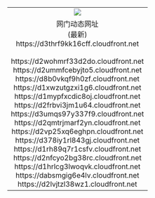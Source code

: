 ﻿<table>
  <tr></tr>
  <tr><td colspan=2 align=center><img src="https://d3thrf9kk16cff.cloudfront.net/Up/oGate.jpg" /></td></tr>
  <tr><td colspan=2 align=center>网门动态网址<br/>(最新)
<br>https://d3thrf9kk16cff.cloudfront.net
<br/>
<br>https://d2wohmrf33d2do.cloudfront.net
<br>https://d2ummfcebyjto5.cloudfront.net
<br>https://d8b0vkqf9h0zf.cloudfront.net
<br>https://d1xwzutgzxi1g6.cloudfront.net
<br>https://d1mypfxcdic8oj.cloudfront.net
<br>https://d2frbvi3jm1u64.cloudfront.net
<br>https://d3umqs97y337f9.cloudfront.net
<br>https://d2qmtrjmarf2yn.cloudfront.net
<br>https://d2vp25xq6eghpn.cloudfront.net
<br>https://d378iy1rl843gj.cloudfront.net
<br>https://d1rh89q7r1csfv.cloudfront.net
<br>https://d2nfcyo2bg38rc.cloudfront.net
<br>https://d1hrlcg3lwoqvk.cloudfront.net
<br>https://dabsmgig6e4lv.cloudfront.net
<br>https://d2lvjtzl38wz1.cloudfront.net
    </td>
  </tr>
</table>
